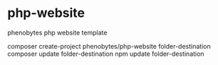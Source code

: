 # php-website
 phenobytes php website template

 composer create-project phenobytes/php-website folder-destination
 composer update folder-destination
 npm update folder-destination
